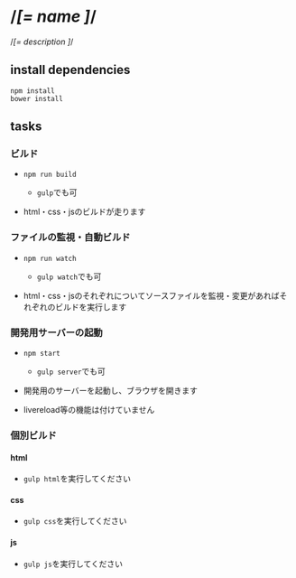 # /*[= name ]*/

/*[= description ]*/

## install dependencies

```
npm install
bower install
```

## tasks

### ビルド

- `npm run build`
  - `gulp`でも可

- html・css・jsのビルドが走ります

### ファイルの監視・自動ビルド

- `npm run watch`
  - `gulp watch`でも可

- html・css・jsのそれぞれについてソースファイルを監視・変更があればそれぞれのビルドを実行します

### 開発用サーバーの起動

- `npm start`
  - `gulp server`でも可

- 開発用のサーバーを起動し、ブラウザを開きます
- livereload等の機能は付けていません

### 個別ビルド

#### html
- `gulp html`を実行してください

#### css
- `gulp css`を実行してください

#### js
- `gulp js`を実行してください

